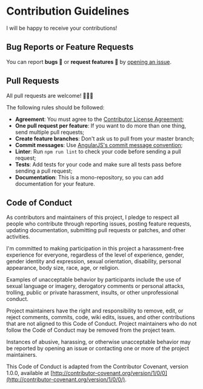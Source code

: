 # Contribution Guidelines

I will be happy to receive your contributions!


## Bug Reports or Feature Requests

You can report **bugs 🐞** or **request features 🤲** by [opening an issue](https://github.com/scrapoxy/scrapoxy/issues).


## Pull Requests

All pull requests are welcome! 👋👋👋

The following rules should be followed:
- **Agreement**: You must agree to the [Contributor License Agreement](agreement.md);
- **One pull request per feature**: If you want to do more than one thing, send multiple pull requests;
- **Create feature branches**: Don't ask us to pull from your master branch;
- **Commit messages**: Use [AngularJS's commit message convention](https://github.com/angular/angular/blob/main/CONTRIBUTING.md#commit);
- **Linter**: Run `npm run lint` to check your code before sending a pull request;
- **Tests**: Add tests for your code and make sure all tests pass before sending a pull request;
- **Documentation**: This is a mono-repository, so you can add documentation for your feature.


## Code of Conduct

As contributors and maintainers of this project, I pledge to respect all people who contribute through reporting issues,
posting feature requests, updating documentation, submitting pull requests or patches, and other activities.

I'm committed to making participation in this project a harassment-free experience for everyone,
regardless of the level of experience, gender, gender identity and expression, sexual orientation, disability, personal appearance, body size, race, age, or religion.

Examples of unacceptable behavior by participants include the use of sexual language or imagery,
derogatory comments or personal attacks, trolling, public or private harassment, insults, or other unprofessional conduct.

Project maintainers have the right and responsibility to remove, edit, or reject comments, commits, code, wiki edits, issues,
and other contributions that are not aligned to this Code of Conduct. 
Project maintainers who do not follow the Code of Conduct may be removed from the project team.

Instances of abusive, harassing, or otherwise unacceptable behavior may be reported by opening an issue or contacting one
or more of the project maintainers.

This Code of Conduct is adapted from the Contributor Covenant, version 1.0.0, 
available at [http://contributor-covenant.org/version/1/0/0](http://contributor-covenant.org/version/1/0/0/).
